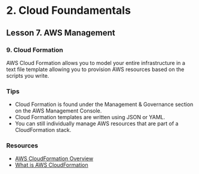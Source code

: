 # 2. Cloud Foundamentals 

## Lesson 7. AWS Management


### 9. Cloud Formation


AWS Cloud Formation allows you to model your entire infrastructure in a text file template allowing you to provision AWS resources based on the scripts you write.

### Tips
* Cloud Formation is found under the Management & Governance section on the AWS Management Console.
* Cloud Formation templates are written using JSON or YAML.
* You can still individually manage AWS resources that are part of a CloudFormation stack.


### Resources
* [AWS CloudFormation Overview](https://aws.amazon.com/cloudformation/)
* [What is AWS CloudFormation](https://docs.aws.amazon.com/AWSCloudFormation/latest/UserGuide/Welcome.html)

